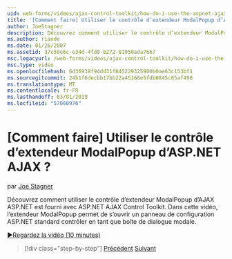 ```yaml
---
uid: web-forms/videos/ajax-control-toolkit/how-do-i-use-the-aspnet-ajax-modalpopup-extender-control
title: '[Comment faire] Utiliser le contrôle d’extendeur ModalPopup d’ASP.NET AJAX ? | Microsoft Docs'
author: JoeStagner
description: Découvrez comment utiliser le contrôle d’extendeur ModalPopup d’AJAX ASP.NET est fourni avec ASP.NET AJAX Control Toolkit. Dans cette vidéo le ModalPopup extendeur sert...
ms.author: riande
ms.date: 01/26/2007
ms.assetid: 37c50e6c-e34d-4fd0-b272-01950ada7667
msc.legacyurl: /web-forms/videos/ajax-control-toolkit/how-do-i-use-the-aspnet-ajax-modalpopup-extender-control
msc.type: video
ms.openlocfilehash: 6d36938f94dd31f845229325900b0ae63c153bf1
ms.sourcegitcommit: 24b1f6decbb17bb22a45166e5fdb0845c65af498
ms.translationtype: MT
ms.contentlocale: fr-FR
ms.lasthandoff: 03/01/2019
ms.locfileid: "57060976"
---
```

<a name="how-do-i-use-the-aspnet-ajax-modalpopup-extender-control"></a>[Comment faire] Utiliser le contrôle d’extendeur ModalPopup d’ASP.NET AJAX ?
====================
par [Joe Stagner](https://github.com/JoeStagner)

Découvrez comment utiliser le contrôle d’extendeur ModalPopup d’AJAX ASP.NET est fourni avec ASP.NET AJAX Control Toolkit. Dans cette vidéo, l’extendeur ModalPopup permet de s’ouvrir un panneau de configuration ASP.NET standard contrôler en tant que boîte de dialogue modale.

[&#9654;Regardez la vidéo (10 minutes)](https://channel9.msdn.com/Blogs/ASP-NET-Site-Videos/how-do-i-use-the-aspnet-ajax-modalpopup-extender-control)

> [!div class="step-by-step"]
> [Précédent](how-do-i-use-the-aspnet-ajax-popup-control-extender.md)
> [Suivant](how-do-i-use-the-aspnet-ajax-alwaysvisible-control-extender.md)

